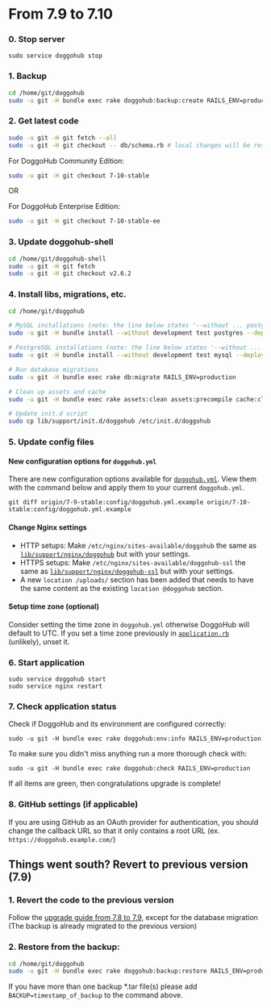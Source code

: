 # From 7.9 to 7.10

### 0. Stop server

    sudo service doggohub stop

### 1. Backup

```bash
cd /home/git/doggohub
sudo -u git -H bundle exec rake doggohub:backup:create RAILS_ENV=production
```

### 2. Get latest code

```bash
sudo -u git -H git fetch --all
sudo -u git -H git checkout -- db/schema.rb # local changes will be restored automatically
```

For DoggoHub Community Edition:

```bash
sudo -u git -H git checkout 7-10-stable
```

OR

For DoggoHub Enterprise Edition:

```bash
sudo -u git -H git checkout 7-10-stable-ee
```

### 3. Update doggohub-shell

```bash
cd /home/git/doggohub-shell
sudo -u git -H git fetch
sudo -u git -H git checkout v2.6.2
```

### 4. Install libs, migrations, etc.

```bash
cd /home/git/doggohub

# MySQL installations (note: the line below states '--without ... postgres')
sudo -u git -H bundle install --without development test postgres --deployment

# PostgreSQL installations (note: the line below states '--without ... mysql')
sudo -u git -H bundle install --without development test mysql --deployment

# Run database migrations
sudo -u git -H bundle exec rake db:migrate RAILS_ENV=production

# Clean up assets and cache
sudo -u git -H bundle exec rake assets:clean assets:precompile cache:clear RAILS_ENV=production

# Update init.d script
sudo cp lib/support/init.d/doggohub /etc/init.d/doggohub
```

### 5. Update config files

#### New configuration options for `doggohub.yml`

There are new configuration options available for [`doggohub.yml`](config/doggohub.yml.example). View them with the command below and apply them to your current `doggohub.yml`.

```
git diff origin/7-9-stable:config/doggohub.yml.example origin/7-10-stable:config/doggohub.yml.example
```

#### Change Nginx settings

* HTTP setups: Make `/etc/nginx/sites-available/doggohub` the same as [`lib/support/nginx/doggohub`](/lib/support/nginx/doggohub) but with your settings.
* HTTPS setups: Make `/etc/nginx/sites-available/doggohub-ssl` the same as [`lib/support/nginx/doggohub-ssl`](/lib/support/nginx/doggohub-ssl) but with your settings.
* A new `location /uploads/` section has been added that needs to have the same content as the existing `location @doggohub` section.

#### Setup time zone (optional)

Consider setting the time zone in `doggohub.yml` otherwise DoggoHub will default to UTC. If you set a time zone previously in [`application.rb`](config/application.rb) (unlikely), unset it.

### 6. Start application

    sudo service doggohub start
    sudo service nginx restart

### 7. Check application status

Check if DoggoHub and its environment are configured correctly:

    sudo -u git -H bundle exec rake doggohub:env:info RAILS_ENV=production

To make sure you didn't miss anything run a more thorough check with:

    sudo -u git -H bundle exec rake doggohub:check RAILS_ENV=production

If all items are green, then congratulations upgrade is complete!

### 8. GitHub settings (if applicable)

If you are using GitHub as an OAuth provider for authentication, you should change the callback URL so that it
only contains a root URL (ex. `https://doggohub.example.com/`)

## Things went south? Revert to previous version (7.9)

### 1. Revert the code to the previous version
Follow the [upgrade guide from 7.8 to 7.9](7.8-to-7.9.md), except for the database migration
(The backup is already migrated to the previous version)

### 2. Restore from the backup:

```bash
cd /home/git/doggohub
sudo -u git -H bundle exec rake doggohub:backup:restore RAILS_ENV=production
```
If you have more than one backup *.tar file(s) please add `BACKUP=timestamp_of_backup` to the command above.

